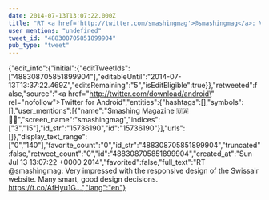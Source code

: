 ```yaml
---
date: 2014-07-13T13:07:22.000Z
title: "RT <a href='http://twitter.com/smashingmag'>@smashingmag</a>: Very impressed with the responsive design of the Swissair website. Many smart, good design decisions. https://t.co/AfHyu1G…″"
user_mentions: "undefined"
tweet_id: "488308705851899904"
pub_type: "tweet"
---
```

{"edit_info":{"initial":{"editTweetIds":["488308705851899904"],"editableUntil":"2014-07-13T13:37:22.469Z","editsRemaining":"5","isEditEligible":true}},"retweeted":false,"source":"<a href=\"http://twitter.com/download/android\" rel=\"nofollow\">Twitter for Android</a>","entities":{"hashtags":[],"symbols":[],"user_mentions":[{"name":"Smashing Magazine 🇺🇦 🏳️‍🌈","screen_name":"smashingmag","indices":["3","15"],"id_str":"15736190","id":"15736190"}],"urls":[]},"display_text_range":["0","140"],"favorite_count":"0","id_str":"488308705851899904","truncated":false,"retweet_count":"0","id":"488308705851899904","created_at":"Sun Jul 13 13:07:22 +0000 2014","favorited":false,"full_text":"RT @smashingmag: Very impressed with the responsive design of the Swissair website. Many smart, good design decisions. https://t.co/AfHyu1G…","lang":"en"}
